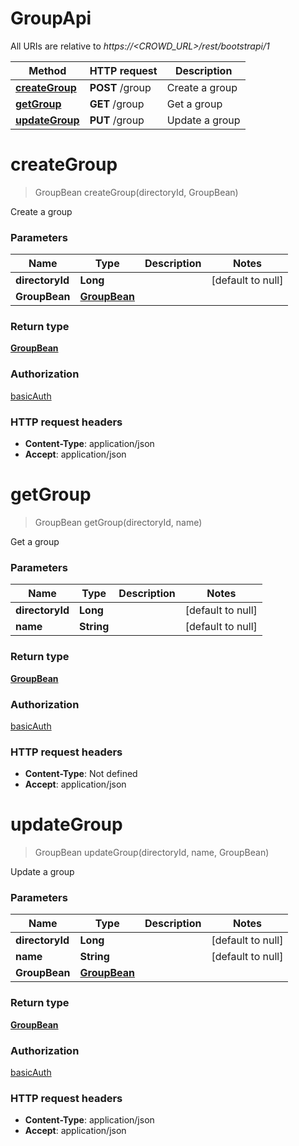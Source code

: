# GroupApi

All URIs are relative to *https://&lt;CROWD_URL&gt;/rest/bootstrapi/1*

| Method | HTTP request | Description |
|------------- | ------------- | -------------|
| [**createGroup**](GroupApi.md#createGroup) | **POST** /group | Create a group |
| [**getGroup**](GroupApi.md#getGroup) | **GET** /group | Get a group |
| [**updateGroup**](GroupApi.md#updateGroup) | **PUT** /group | Update a group |


<a name="createGroup"></a>
# **createGroup**
> GroupBean createGroup(directoryId, GroupBean)

Create a group

### Parameters

|Name | Type | Description  | Notes |
|------------- | ------------- | ------------- | -------------|
| **directoryId** | **Long**|  | [default to null] |
| **GroupBean** | [**GroupBean**](../Models/GroupBean.md)|  | |

### Return type

[**GroupBean**](../Models/GroupBean.md)

### Authorization

[basicAuth](../README.md#basicAuth)

### HTTP request headers

- **Content-Type**: application/json
- **Accept**: application/json

<a name="getGroup"></a>
# **getGroup**
> GroupBean getGroup(directoryId, name)

Get a group

### Parameters

|Name | Type | Description  | Notes |
|------------- | ------------- | ------------- | -------------|
| **directoryId** | **Long**|  | [default to null] |
| **name** | **String**|  | [default to null] |

### Return type

[**GroupBean**](../Models/GroupBean.md)

### Authorization

[basicAuth](../README.md#basicAuth)

### HTTP request headers

- **Content-Type**: Not defined
- **Accept**: application/json

<a name="updateGroup"></a>
# **updateGroup**
> GroupBean updateGroup(directoryId, name, GroupBean)

Update a group

### Parameters

|Name | Type | Description  | Notes |
|------------- | ------------- | ------------- | -------------|
| **directoryId** | **Long**|  | [default to null] |
| **name** | **String**|  | [default to null] |
| **GroupBean** | [**GroupBean**](../Models/GroupBean.md)|  | |

### Return type

[**GroupBean**](../Models/GroupBean.md)

### Authorization

[basicAuth](../README.md#basicAuth)

### HTTP request headers

- **Content-Type**: application/json
- **Accept**: application/json

